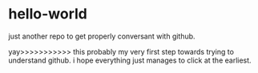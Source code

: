 # hello-world
just another repo to get properly conversant with github.

yay>>>>>>>>>>> this probably my very first step towards trying to understand github. i hope everything just manages to click at the earliest.
